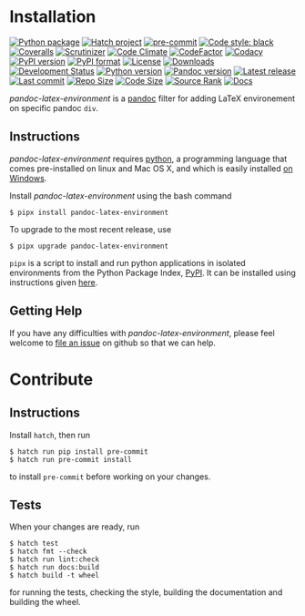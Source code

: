 Installation
============

[![Python package](https://img.shields.io/github/actions/workflow/status/chdemko/pandoc-latex-environment/python-package.yml?logo=github&branch=develop)](https://github.com/chdemko/pandoc-latex-environment/actions/workflows/python-package.yml)
[![Hatch project](https://img.shields.io/badge/%F0%9F%A5%9A-Hatch-4051b5.svg)](https://github.com/pypa/hatch)
[![pre-commit](https://img.shields.io/badge/pre--commit-enabled-brightgreen?logo=pre-commit)](https://github.com/pre-commit/pre-commit)
[![Code style: black](https://img.shields.io/badge/code%20style-black-000000.svg)](https://pypi.org/project/black/)
[![Coveralls](https://img.shields.io/coveralls/github/chdemko/pandoc-latex-environment/develop.svg?logo=Codecov&logoColor=white)](https://coveralls.io/github/chdemko/pandoc-latex-environment?branch=develop)
[![Scrutinizer](https://img.shields.io/scrutinizer/g/chdemko/pandoc-latex-environment.svg?logo=scrutinizer)](https://scrutinizer-ci.com/g/chdemko/pandoc-latex-environment/)
[![Code Climate](https://img.shields.io/codeclimate/maintainability/chdemko/pandoc-latex-environment?logo=codeclimate&barnch=develop)](https://codeclimate.com/github/chdemko/pandoc-latex-environment/)
[![CodeFactor](https://img.shields.io/codefactor/grade/github/chdemko/pandoc-latex-environment/develop.svg?logo=codefactor)](https://www.codefactor.io/repository/github/chdemko/pandoc-latex-environment)
[![Codacy](https://img.shields.io/codacy/grade/cf388bfa902c4afaaeae182594e5b38a.svg?logo=codacy)](https://app.codacy.com/gh/chdemko/pandoc-latex-environment/dashboard)
[![PyPI version](https://img.shields.io/pypi/v/pandoc-latex-environment.svg?logo=pypi&logoColor=white)](https://pypi.org/project/pandoc-latex-environment/)
[![PyPI format](https://img.shields.io/pypi/format/pandoc-latex-environment.svg?logo=pypi&logoColor=white)](https://pypi.org/project/pandoc-latex-environment/)
[![License](https://img.shields.io/pypi/l/pandoc-latex-environment.svg?logo=pypi&logoColor=white)](https://raw.githubusercontent.com/chdemko/pandoc-latex-environment/develop/LICENSE)
[![Downloads](https://img.shields.io/pypi/dm/pandoc-latex-environment?logo=pypi&logoColor=white)](https://pepy.tech/project/pandoc-latex-environment)
[![Development Status](https://img.shields.io/pypi/status/pandoc-latex-environment.svg?logo=pypi&logoColor=white)](https://pypi.org/project/pandoc-latex-environment/)
[![Python version](https://img.shields.io/pypi/pyversions/pandoc-latex-environment.svg?logo=Python&logoColor=white)](https://pypi.org/project/pandoc-latex-environment/)
[![Pandoc version](https://img.shields.io/badge/pandoc-2.11%20..%203.6-blue.svg?logo=markdown)](https://pandoc.org/)
[![Latest release](https://img.shields.io/github/release-date/chdemko/pandoc-latex-environment.svg?logo=github)](https://github.com/chdemko/pandoc-latex-environment/releases)
[![Last commit](https://img.shields.io/github/last-commit/chdemko/pandoc-latex-environment/develop?logo=github)](https://github.com/chdemko/pandoc-latex-environment/commit/develop/)
[![Repo Size](https://img.shields.io/github/repo-size/chdemko/pandoc-latex-environment.svg?logo=github)](http://pandoc-latex-environment.readthedocs.io/en/latest/)
[![Code Size](https://img.shields.io/github/languages/code-size/chdemko/pandoc-latex-environment.svg?logo=github)](http://pandoc-latex-environment.readthedocs.io/en/latest/)
[![Source Rank](https://img.shields.io/librariesio/sourcerank/pypi/pandoc-latex-environment.svg?logo=koding&logoColor=white)](https://libraries.io/pypi/pandoc-latex-environment)
[![Docs](https://img.shields.io/readthedocs/pandoc-latex-environment.svg?logo=read-the-docs&logoColor=white)](http://pandoc-latex-environment.readthedocs.io/en/latest/)

*pandoc-latex-environment* is a [pandoc] filter for adding LaTeX environement
on specific pandoc `div`.

[pandoc]: http://pandoc.org/

Instructions
------------

*pandoc-latex-environment* requires [python], a programming language that
comes pre-installed on linux and Mac OS X, and which is easily installed
[on Windows].

Install *pandoc-latex-environment* using the bash command

~~~shell-session
$ pipx install pandoc-latex-environment
~~~

To upgrade to the most recent release, use

~~~shell-session
$ pipx upgrade pandoc-latex-environment
~~~

`pipx` is a script to install and run python applications in isolated
environments from the Python Package Index, [PyPI]. It can be installed
using instructions given [here](https://pipx.pypa.io/stable/).

[python]: https://www.python.org/
[on Windows]: https://www.python.org/downloads/windows/
[PyPI]: https://pypi.python.org/pypi


Getting Help
------------

If you have any difficulties with *pandoc-latex-environment*,
please feel welcome to [file an issue] on github so that we can help.

[file an issue]: https://github.com/chdemko/pandoc-latex-environment/issues

Contribute
==========

Instructions
------------

Install `hatch`, then run

~~~shell-session
$ hatch run pip install pre-commit
$ hatch run pre-commit install
~~~

to install `pre-commit` before working on your changes.

Tests
-----

When your changes are ready, run

~~~shell-session
$ hatch test
$ hatch fmt --check
$ hatch run lint:check
$ hatch run docs:build
$ hatch build -t wheel
~~~

for running the tests, checking the style, building the documentation
and building the wheel.

